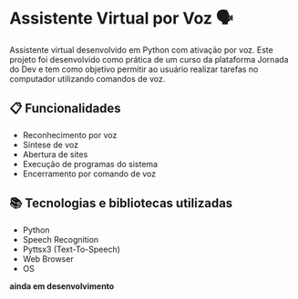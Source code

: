 # Assistente Virtual por Voz 🗣️

Assistente virtual desenvolvido em Python com ativação por voz. Este projeto foi desenvolvido como prática de um curso da plataforma Jornada do Dev e tem como objetivo permitir ao usuário realizar tarefas no computador utilizando comandos de voz.

## 📋 Funcionalidades

- Reconhecimento por voz
- Síntese de voz
- Abertura de sites
- Execução de programas do sistema
- Encerramento por comando de voz

## 📚 Tecnologias e bibliotecas utilizadas

- Python
- Speech Recognition
- Pyttsx3 (Text-To-Speech)
- Web Browser
- OS

**ainda em desenvolvimento**